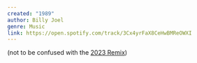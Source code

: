 ```yaml
---
created: "1989"
author: Billy Joel
genre: Music
link: https://open.spotify.com/track/3Cx4yrFaX8CeHwBMReOWXI
---
```

(not to be confused with the [2023 Remix](https://open.spotify.com/track/60glT2wsoSHV3B8yCRSB8v?si=))